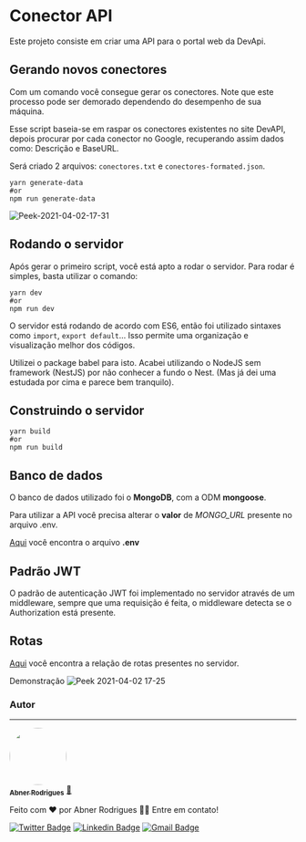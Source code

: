# Conector API

Este projeto consiste em criar uma API para o portal web da DevApi.

## Gerando novos conectores

Com um comando você consegue gerar os conectores. Note que este processo pode ser demorado dependendo do desempenho de
sua máquina.

Esse script baseia-se em raspar os conectores existentes no site DevAPI, depois procurar por cada conector no Google,
recuperando assim dados como: Descrição e BaseURL.

Será criado 2 arquivos: `conectores.txt` e `conectores-formated.json`.

```shell
yarn generate-data
#or
npm run generate-data
```

![Peek-2021-04-02-17-31](https://user-images.githubusercontent.com/40338524/113451915-5baa3600-93d9-11eb-9243-8505bdb73acf.gif)

## Rodando o servidor

Após gerar o primeiro script, você está apto a rodar o servidor. Para rodar é simples, basta utilizar o comando:

```shell
yarn dev
#or
npm run dev
```

O servidor está rodando de acordo com ES6, então foi utilizado sintaxes como `import`, `export default`... Isso permite
uma organização e visualização melhor dos códigos.

Utilizei o package babel para isto. Acabei utilizando o NodeJS sem framework (NestJS) por não conhecer a fundo o Nest.
(Mas já dei uma estudada por cima e parece bem tranquilo).

## Construindo o servidor

```shell
yarn build
#or
npm run build
```

## Banco de dados

O banco de dados utilizado foi o **MongoDB**, com a ODM **mongoose**.

Para utilizar a API você precisa alterar o **valor** de *MONGO_URL* presente no arquivo .env.

[Aqui](.env) você encontra o arquivo **.env**

## Padrão JWT

O padrão de autenticação JWT foi implementado no servidor através de um middleware, sempre que uma requisição é feita, o
middleware detecta se o Authorization está presente.

## Rotas

[Aqui](requests.http) você encontra a relação de rotas presentes no servidor.

Demonstração
![Peek 2021-04-02 17-25](https://user-images.githubusercontent.com/40338524/113451513-7def8400-93d8-11eb-9de2-ab38ecff3c99.gif)

### Autor

---

<a href="https://github.com/kingaspx/">
 <img style="border-radius: 50%;" src="https://github.com/kingaspx.png" width="100px;" alt=""/>
 <br />
 <sub><b>Abner Rodrigues</b></sub></a> <a href="https://blog.rocketseat.com.br/author/thiago//" title="Rocketseat">🚀</a>


Feito com ❤️ por Abner Rodrigues 👋🏽 Entre em contato!

[![Twitter Badge](https://img.shields.io/badge/-@kingaspx-1ca0f1?style=flat-square&labelColor=1ca0f1&logo=twitter&logoColor=white&link=https://twitter.com/kingaspx)](https://twitter.com/kingaspx)
[![Linkedin Badge](https://img.shields.io/badge/-Thiago-blue?style=flat-square&logo=Linkedin&logoColor=white&link=https://www.linkedin.com/in/tgmarinho/)](https://www.linkedin.com/in/rodriguesabner/)
[![Gmail Badge](https://img.shields.io/badge/-abnerodrigs@gmail.com-c14438?style=flat-square&logo=Gmail&logoColor=white&link=mailto:abnerodrigs@gmail.com)](mailto:abnerodrigs@gmail.com)
